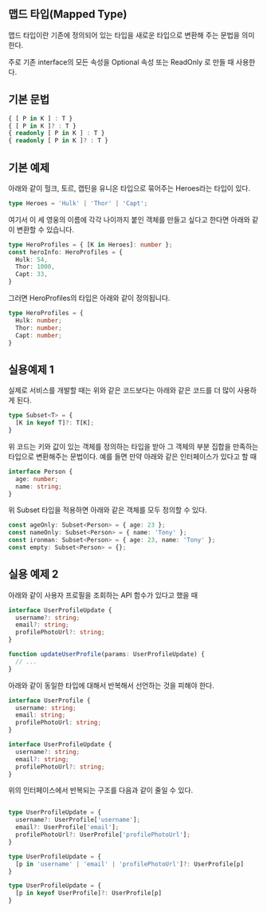 ## 맵드 타입(Mapped Type)

맵드 타입이란 기존에 정의되어 있는 타입을 새로운 타입으로 변환해 주는 문법을 의미한다.

주로 기존 interface의 모든 속성을 Optional 속성 또는 ReadOnly 로 만들 때 사용한다.


## 기본 문법
```ts
{ [ P in K ] : T }
{ [ P in K ]? : T }
{ readonly [ P in K ] : T }
{ readonly [ P in K ]? : T }
```


## 기본 예제
아래와 같이 헐크, 토르, 캡틴을 유니온 타입으로 묶어주는 Heroes라는 타입이 있다.
```ts
type Heroes = 'Hulk' | 'Thor' | 'Capt';
```
여기서 이 세 영웅의 이름에 각각 나이까지 붙인 객체를 만들고 싶다고 한다면 아래와 같이 변환할 수 있습니다.
```ts
type HeroProfiles = { [K in Heroes]: number };
const heroInfo: HeroProfiles = {
  Hulk: 54,
  Thor: 1000,
  Capt: 33,
}
```
그러면 HeroProfiles의 타입은 아래와 같이 정의됩니다.
```ts
type HeroProfiles = {
  Hulk: number;
  Thor: number;
  Capt: number;
}
```

## 실용예제 1
실제로 서비스를 개발할 때는 위와 같은 코드보다는 아래와 같은 코드를 더 많이 사용하게 된다.
```ts
type Subset<T> = {
  [K in keyof T]?: T[K];
}
```

위 코드는 키와 값이 있는 객체를 정의하는 타입을 받아 그 객체의 부분 집합을 만족하는 타입으로 변환해주는 문법이다. 예를 들면 만약 아래와 같은 인터페이스가 있다고 할 때

```ts
interface Person {
  age: number;
  name: string;
}
```
위 Subset 타입을 적용하면 아래와 같은 객체를 모두 정의할 수 있다.

```ts
const ageOnly: Subset<Person> = { age: 23 };
const nameOnly: Subset<Person> = { name: 'Tony' };
const ironman: Subset<Person> = { age: 23, name: 'Tony' };
const empty: Subset<Person> = {};
```

## 실용 예제 2
아래와 같이 사용자 프로필을 조회하는 API 함수가 있다고 했을 때 
```ts
interface UserProfileUpdate {
  username?: string;
  email?: string;
  profilePhotoUrl?: string;
}

function updateUserProfile(params: UserProfileUpdate) {
  // ...
}
```

아래와 같이 동일한 타입에 대해서 반복해서 선언하는 것을 피해야 한다.

```ts
interface UserProfile {
  username: string;
  email: string;
  profilePhotoUrl: string;
}

interface UserProfileUpdate {
  username?: string;
  email?: string;
  profilePhotoUrl?: string;
}
```
위의 인터페이스에서 반복되는 구조를 다음과 같이 줄일 수 있다.
```ts

type UserProfileUpdate = {
  username?: UserProfile['username'];
  email?: UserProfile['email'];
  profilePhotoUrl?: UserProfile['profilePhotoUrl'];
}

type UserProfileUpdate = {
  [p in 'username' | 'email' | 'profilePhotoUrl']?: UserProfile[p]
}

type UserProfileUpdate = {
  [p in keyof UserProfile]?: UserProfile[p]
}
```












